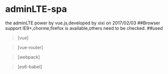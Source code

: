 # adminLTE-spa
the adminLTE power by vue.js,developed by xixi on 2017/02/03
##Browser support
IE9+,chorme,firefox is available,others need to be checked.
##used
> [vue]

> [vue-router]

> [webpack]

> [es6-babel]

